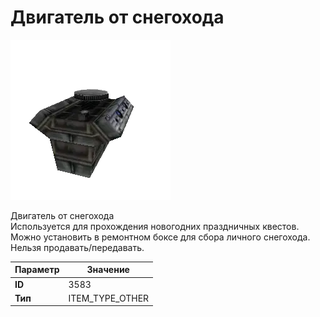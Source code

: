 # Двигатель от снегохода

![Item Image](../img/3583.webp?raw=true)

Двигатель от снегохода<br>Используется для прохождения новогодних праздничных квестов. <br>Можно установить в ремонтном боксе для сбора личного снегохода. <br>Нельзя продавать/передавать.


| Параметр | Значение |
|----------|----------|
| **ID** | 3583 |
| **Тип** | ITEM_TYPE_OTHER |

